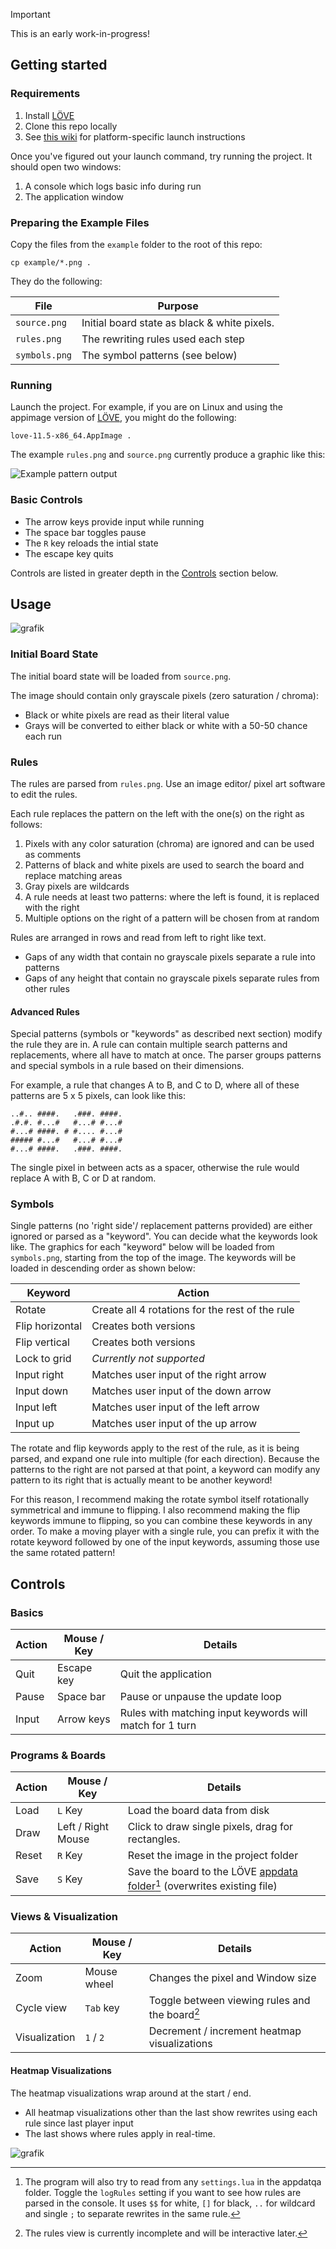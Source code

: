 
> [!IMPORTANT]
> This is an early work-in-progress!


## Getting started

### Requirements

1. Install [LÖVE][love2d]
2. Clone this repo locally
3. See [this wiki](https://love2d.org/wiki/Getting_Started) for platform-specific launch instructions

Once you've figured out your launch command, try running the project. It should open two windows:

1. A console which logs basic info during run
2. The application window

[love2d]: https://love2d.org/

### Preparing the Example Files

Copy the files from the `example` folder to the root of this repo:

```
cp example/*.png .
```

They do the following:

| File              | Purpose                                      |
|-------------------|----------------------------------------------|
| `source.png`      | Initial board state as black & white pixels. |
| `rules.png`       | The rewriting rules used each step           |
| `symbols.png`     | The symbol patterns (see below)              |

### Running

Launch the project. For example, if you are on Linux and using the appimage version of [LÖVE][love2d], you might do the following:

```
love-11.5-x86_64.AppImage .
```

The example `rules.png` and `source.png` currently produce a graphic like this:

![Example pattern output](./pattern.png)

### Basic Controls

* The arrow keys provide input while running
* The space bar toggles pause
* The `R` key reloads the intial state
* The escape key quits

Controls are listed in greater depth in the [Controls](#controls) section below.

## Usage

![grafik](https://github.com/user-attachments/assets/77a7406a-f3ed-44d9-8f4a-26c5661a3fcb)

### Initial Board State

The initial board state will be loaded from `source.png`.

The image should contain only grayscale pixels (zero saturation / chroma):

* Black or white pixels are read as their literal value
* Grays will be converted to either black or white with a 50-50 chance each run

### Rules

The rules are parsed from `rules.png`.
Use an image editor/ pixel art software to edit the rules.

Each rule replaces the pattern on the left with the one(s) on the right as follows:

1. Pixels with any color saturation (chroma) are ignored and can be used as comments
2. Patterns of black and white pixels are used to search the board and replace matching areas
3. Gray pixels are wildcards
4. A rule needs at least two patterns: where the left is found, it is replaced with the right 
5. Multiple options on the right of a pattern will be chosen from at random

Rules are arranged in rows and read from left to right like text.
* Gaps of any width that contain no grayscale pixels separate a rule into patterns
* Gaps of any height that contain no grayscale pixels separate rules from other rules

#### Advanced Rules

Special patterns (symbols or "keywords" as described next section) modify the rule they are in. 
A rule can contain multiple search patterns and replacements, where all have to match at once.
The parser groups patterns and special symbols in a rule based on their dimensions.

For example, a rule that changes A to B, and C to D, where all of these patterns are 5 x 5 pixels, can look like this:

```
..#.. ####.   .###. ####. 
.#.#. #...#   #...# #...#
#...# ####. # #.... #...#
##### #...#   #...# #...#
#...# ####.   .###. ####. 
```

The single pixel in between acts as a spacer, otherwise the rule would replace A with B, C or D at random.

### Symbols

Single patterns (no 'right side'/ replacement patterns provided) are either ignored or parsed as a "keyword". You can decide what the keywords look like.
The graphics for each "keyword" below will be loaded from `symbols.png`, starting from the top of the image. The keywords will be loaded in descending order as shown below:

| Keyword         | Action                                          |
|-----------------|-------------------------------------------------|
| Rotate          | Create all 4 rotations for the rest of the rule |
| Flip horizontal | Creates both versions                           |
| Flip vertical   | Creates both versions                           |
| Lock to grid    | *Currently not supported*                       |
| Input right     | Matches user input of the right arrow           |
| Input down      | Matches user input of the down arrow            |
| Input left      | Matches user input of the left arrow            |
| Input up        | Matches user input of the up arrow              |

The rotate and flip keywords apply to the rest of the rule, as it is being parsed, and expand one rule into multiple (for each direction).
Because the patterns to the right are not parsed at that point, a keyword can modify any pattern to its right that is actually meant to be another keyword!

For this reason, I recommend making the rotate symbol itself rotationally symmetrical and immune to flipping.
I also recommend making the flip keywords immune to flipping, so you can combine these keywords in any order.
To make a moving player with a single rule, you can prefix it with the rotate keyword followed by one of the input keywords, assuming those use the same rotated pattern!


## Controls

### Basics

| Action     | Mouse / Key        | Details                                                  |
|------------|--------------------|----------------------------------------------------------|
| Quit       | Escape key         | Quit the application                                     |
| Pause      | Space bar          | Pause or unpause the update loop                         |
| Input      | Arrow keys         | Rules with matching input keywords will match for 1 turn |

### Programs & Boards

| Action     | Mouse / Key        | Details                                                                      |
|------------|--------------------|------------------------------------------------------------------------------|
| Load       | `L` Key            | Load the board data from disk                                                |
| Draw       | Left / Right Mouse | Click to draw single pixels, drag for rectangles.                            |
| Reset      | `R` Key            | Reset the image in the project folder                                        |
| Save       | `S` Key            | Save the board to the LÖVE [appdata folder][][^1] (overwrites existing file) | 

### Views & Visualization

| Action        | Mouse / Key        | Details                                        |
|---------------|--------------------|------------------------------------------------|
| Zoom          | Mouse wheel        | Changes the pixel and Window size              |
| Cycle view    | `Tab` key          | Toggle between viewing rules and the board[^2] |
| Visualization | `1` / `2`          | Decrement / increment heatmap visualizations   |

#### Heatmap Visualizations

The heatmap visualizations wrap around at the start / end.

* All heatmap visualizations other than the last show rewrites using each rule since last player input
* The last shows where rules apply in real-time. 

[^1]: The program will also try to read from any `settings.lua` in the appdatqa folder. Toggle the `logRules` setting if you want to see how rules are parsed in the console. It uses `$$` for white, `[]` for black, `..` for wildcard and single `;` to separate rewrites in the same rule.

[^2]: The rules view is currently incomplete and will be interactive later.

[appdata folder]: https://love2d.org/wiki/love.filesystem

![grafik](https://github.com/user-attachments/assets/b9c231ca-5ae1-436c-ac75-494c693f0f8c)

